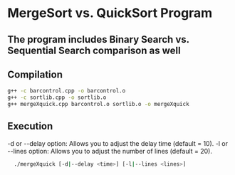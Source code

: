 # MergeSort vs. QuickSort Program
## The program includes Binary Search vs. Sequential Search comparison as well

## Compilation

```bash
g++ -c barcontrol.cpp -o barcontrol.o
g++ -c sortlib.cpp -o sortlib.o
g++ mergeXquick.cpp barcontrol.o sortlib.o -o mergeXquick
```
## Execution 

-d or --delay option: Allows you to adjust the delay time (default = 10).
-l or --lines option: Allows you to adjust the number of lines (default = 20).

```bash
  ./mergeXquick [-d|--delay <time>] [-l|--lines <lines>]
```
